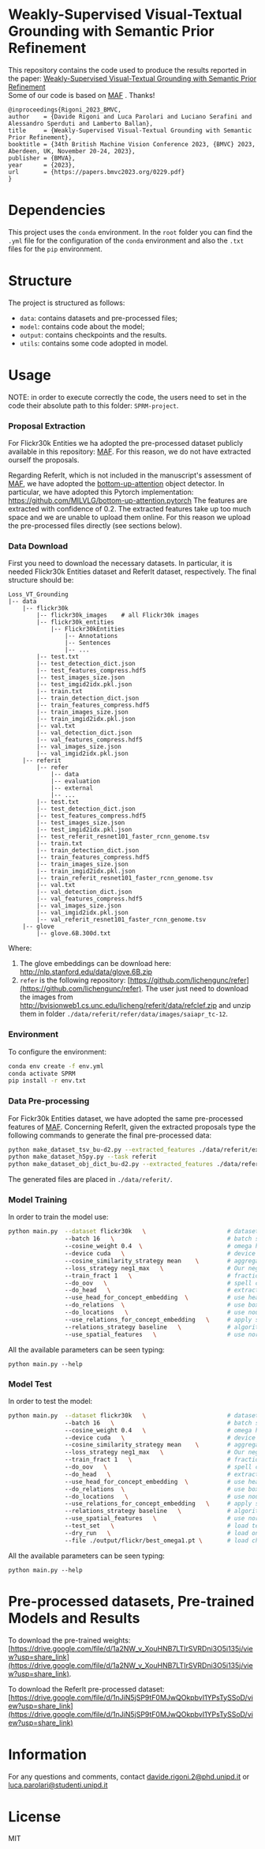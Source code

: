 # Weakly-Supervised Visual-Textual Grounding with Semantic Prior Refinement

This repository contains the code used to produce the results reported in the paper: [Weakly-Supervised Visual-Textual Grounding with Semantic Prior Refinement](https://proceedings.bmvc2023.org/229/) \
Some of our code is based on [MAF](https://github.com/qinzzz/Multimodal-Alignment-Framework) . Thanks!


```
@inproceedings{Rigoni_2023_BMVC,
author    = {Davide Rigoni and Luca Parolari and Luciano Serafini and Alessandro Sperduti and Lamberto Ballan},
title     = {Weakly-Supervised Visual-Textual Grounding with Semantic Prior Refinement},
booktitle = {34th British Machine Vision Conference 2023, {BMVC} 2023, Aberdeen, UK, November 20-24, 2023},
publisher = {BMVA},
year      = {2023},
url       = {https://papers.bmvc2023.org/0229.pdf}
}
```

# Dependencies
This project uses the `conda` environment.
In the `root` folder you can find the `.yml` file for the configuration of the `conda` environment and also the `.txt` files for the `pip` environment. 

# Structure
The project is structured as follows: 
* `data`: contains datasets and pre-processed files;
* `model`: contains code about the model;
* `output`: contains checkpoints and the results.
* `utils`: contains some code adopted in model.

# Usage
NOTE: in order to execute correctly the code, the users need to set in the code their absolute path to this folder: `SPRM-project`.

### Proposal Extraction
For Flickr30k Entities we ha adopted the pre-processed dataset publicly available in this repository: [MAF](https://github.com/qinzzz/Multimodal-Alignment-Framework).
For this reason, we do not have extracted ourself the proposals.

Regarding ReferIt, which is not included in the manuscript's assessment of [MAF](https://github.com/qinzzz/Multimodal-Alignment-Framework), we have adopted the [bottom-up-attention](https://github.com/peteanderson80/bottom-up-attention) object detector.
In particular, we have adopted this Pytorch implementation: https://github.com/MILVLG/bottom-up-attention.pytorch
The features are extracted with confidence of 0.2.
The extracted features take up too much space and we are unable to upload them online. For this reason we upload the pre-processed files directly (see sections below).

### Data Download
First you need to download the necessary datasets. In particular, it is needed Flickr30k Entities dataset and ReferIt dataset, respectively.
The final structure should be:
```
Loss_VT_Grounding
|-- data
    |-- flickr30k
        |-- flickr30k_images    # all Flickr30k images
        |-- flickr30k_entities
            |-- Flickr30kEntities
                |-- Annotations
                |-- Sentences
                |-- ...
        |-- test.txt
        |-- test_detection_dict.json
        |-- test_features_compress.hdf5
        |-- test_images_size.json
        |-- test_imgid2idx.pkl.json
        |-- train.txt
        |-- train_detection_dict.json
        |-- train_features_compress.hdf5
        |-- train_images_size.json
        |-- train_imgid2idx.pkl.json
        |-- val.txt
        |-- val_detection_dict.json
        |-- val_features_compress.hdf5
        |-- val_images_size.json
        |-- val_imgid2idx.pkl.json
    |-- referit
        |-- refer
            |-- data
            |-- evaluation
            |-- external
            |-- ...
        |-- test.txt
        |-- test_detection_dict.json
        |-- test_features_compress.hdf5
        |-- test_images_size.json
        |-- test_imgid2idx.pkl.json
        |-- test_referit_resnet101_faster_rcnn_genome.tsv
        |-- train.txt
        |-- train_detection_dict.json
        |-- train_features_compress.hdf5
        |-- train_images_size.json
        |-- train_imgid2idx.pkl.json
        |-- train_referit_resnet101_faster_rcnn_genome.tsv
        |-- val.txt
        |-- val_detection_dict.json
        |-- val_features_compress.hdf5
        |-- val_images_size.json
        |-- val_imgid2idx.pkl.json
        |-- val_referit_resnet101_faster_rcnn_genome.tsv
    |-- glove
        |-- glove.6B.300d.txt
```

Where:
1) The glove embeddings can be download here: http://nlp.stanford.edu/data/glove.6B.zip
2) `refer` is the following repository: [https://github.com/lichengunc/refer](https://github.com/lichengunc/refer). 
The user just need to download the images from http://bvisionweb1.cs.unc.edu/licheng/referit/data/refclef.zip and unzip them in folder `./data/referit/refer/data/images/saiapr_tc-12`.


### Environment
To configure the environment:
```bash
conda env create -f env.yml 
conda activate SPRM
pip install -r env.txt
```

### Data Pre-processing
For Fickr30k Entities dataset, we have adopted the same pre-processed features of [MAF](https://github.com/qinzzz/Multimodal-Alignment-Framework).
Concerning ReferIt, given the extracted proposals type the following commands to generate the final pre-processed data:
```bash
python make_dataset_tsv_bu-d2.py --extracted_features ./data/referit/extracted_features/
python make_dataset_h5py.py --task referit
python make_dataset_obj_dict_bu-d2.py --extracted_features ./data/referit/extracted_features/
```
The generated files are placed in `./data/referit/`.

### Model Training
In order to train the model use:
```bash
python main.py  --dataset flickr30k   \                       # dataset name [flickr30k, referit]
                --batch 16   \                                # batch size
                --cosine_weight 0.4  \                        # omega hyper-parameter
                --device cuda   \                             # device [cuda, cpu]
                --cosine_similarity_strategy mean    \        # aggregation strategy. In the paper we adopt mean
                --loss_strategy neg1_max   \                  # Our negative contrastive loss
                --train_fract 1   \                           # fraction fo training set (0, ..., 1]
                --do_oov   \                                  # spell checking
                --do_head   \                                 # extract noun phrase's head
                --use_head_for_concept_embedding  \           # use head in the concept branch
                --do_relations  \                             # use boxes relations
                --do_locations   \                            # use noun phrase location
                --use_relations_for_concept_embedding   \     # apply spatial relation
                --relations_strategy baseline   \             # algorithm of labeling the spatial locations
                --use_spatial_features   \                    # use normalized spatial coordinates
```
All the available parameters can be seen typing:
```
python main.py --help
```

### Model Test
In order to test the model:
```bash
python main.py  --dataset flickr30k   \                       # dataset name [flickr30k, referit]
                --batch 16   \                                # batch size
                --cosine_weight 0.4   \                       # omega hyper-parameter
                --device cuda   \                             # device [cuda, cpu]
                --cosine_similarity_strategy mean    \        # aggregation strategy. In the paper we adopt mean
                --loss_strategy neg1_max   \                  # Our negative contrastive loss
                --train_fract 1   \                           # fraction fo training set (0, ..., 1]
                --do_oov   \                                  # spell checking
                --do_head   \                                 # extract noun phrase's head
                --use_head_for_concept_embedding  \           # use head in the concept branch
                --do_relations  \                             # use boxes relations
                --do_locations   \                            # use noun phrase location
                --use_relations_for_concept_embedding   \     # apply spatial relation
                --relations_strategy baseline   \             # algorithm of labeling the spatial locations
                --use_spatial_features   \                    # use normalized spatial coordinates
                --test_set   \                                # load test set instead of validation set
                --dry_run   \                                 # load only test set
                --file ./output/flickr/best_omega1.pt \       # load checkpoint
```
All the available parameters can be seen typing:
```
python main.py --help
```

# Pre-processed datasets, Pre-trained Models and Results
To download the pre-trained weights: [https://drive.google.com/file/d/1a2NW_v_XouHNB7LTIrSVRDni3O5i135j/view?usp=share_link](https://drive.google.com/file/d/1a2NW_v_XouHNB7LTIrSVRDni3O5i135j/view?usp=share_link).

To download the ReferIt pre-processed dataset: [https://drive.google.com/file/d/1nJiN5jSP9tF0MJwQOkpbvI1YPsTySSoD/view?usp=share_link](https://drive.google.com/file/d/1nJiN5jSP9tF0MJwQOkpbvI1YPsTySSoD/view?usp=share_link)

# Information
For any questions and comments, contact [davide.rigoni.2@phd.unipd.it](davide.rigoni.2@phd.unipd.it) or [luca.parolari@studenti.unipd.it](luca.parolari@studenti.unipd.it)

# License
MIT
